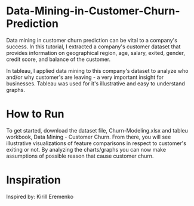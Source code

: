 # Data-Mining-in-Customer-Churn-Prediction
Data mining in customer churn prediction can be vital to a company's success. In this tutorial, I extracted a company's customer dataset that provides information on geographical region, age, salary, exited, gender, credit score, and balance of the customer. 

In tableau, I applied data mining to this company's dataset to analyze who and/or why customer's are leaving - a very important insight for businesses. Tableau was used for it's illustrative and easy to understand graphs.


# How to Run
To get started, download the dataset file, Churn-Modeling.xlsx and tableu workbook, Data Mining - Customer Churn. From there, you will see illustrative visualizations of feature comparisons in respect to customer's exiting or not. By analyzing the charts/graphs you can now make assumptions of possible reason that cause customer churn.

# Inspiration
Inspired by: Kirill Eremenko
